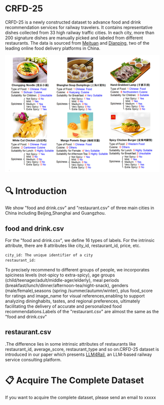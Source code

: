 # CRFD-25
CRFD-25 is a newly constructed dataset to advance food and drink recommendation services for railway travelers. It contains representative dishes collected from 33 high railway traffic cities. In each city, more than 200 signature dishes are manually picked and labeled from different restaurants. The data is sourced from [Meituan](https://www.waimai.meituan.com) and [Dianping](https://www.dianping.com), two of the leading online food delivery platforms in China.

<img src="./illustrationofCRFD-25dataset.jpg" style="max-width:100%;height:auto;">

# 🔍 Introduction
We show "food and drink.csv" and "restaurant.csv" of three main cities in China including Beijing,Shanghai and Guangzhou. <br>
## food and drink.csv
For the "food and drink.csv", we define 16 types of labels. For the intrinsic attribute, there are 8 attributes like city_id, restaurant_id, price, etc.
```bash
city_id: The unique identifier of a city
restaurant_id: 
```
To precisely recommend to different groups of people, we incorporates spiciness levels (not-spicy to extra-spicy), age groups (child/teenager/adult/middle-ager/elderly), meal periods (breakfast/lunch/dinner/afternoon-tea/night-snack), genders (male/female),seasons (spring /summer/autumn/winter), plus food_score for ratings and image_name for visual references,enabling to support analyzing dininghabits, tastes, and regional preferences, ultimately facilitating the delivery of accurate and personalized food recommendations.Labels of the "restaurant.csv" are almost the same as the "food and drink.csv"
## restaurant.csv
.The difference lies in some intrinsic attributes of restaurants like restaurant_id, average_score, restaurant_type and so on.CRFD-25 dataset is introduced in our paper which presents [LLM4Rail](https://anonymous.4open.science/r/LLM4Rail), an LLM-based railway service consulting platform.

# 📋 Acquire The Complete Dataset 
If you want to acquire the complete dataset, please send an email to xxxxx
